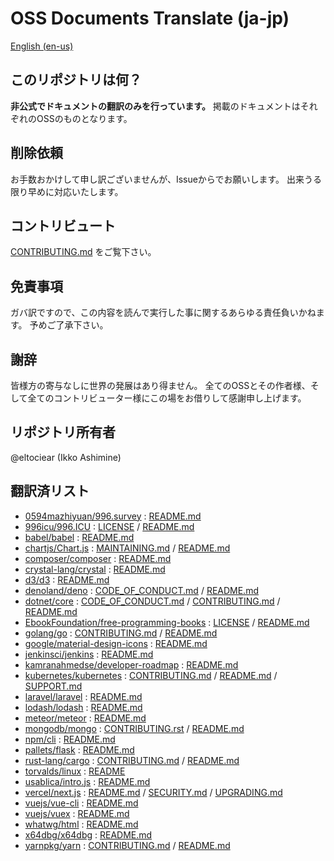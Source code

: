 # OSS Documents Translate (ja-jp)
[English (en-us)](../../README.md)

## このリポジトリは何？
**非公式でドキュメントの翻訳のみを行っています。**
掲載のドキュメントはそれぞれのOSSのものとなります。

## 削除依頼
お手数おかけして申し訳ございませんが、Issueからでお願いします。
出来うる限り早めに対応いたします。

## コントリビュート
[CONTRIBUTING.md](./CONTRIBUTING.md) をご覧下さい。

## 免責事項
ガバ訳ですので、この内容を読んで実行した事に関するあらゆる責任負いかねます。
予めご了承下さい。

## 謝辞
皆様方の寄与なしに世界の発展はあり得ません。
全てのOSSとその作者様、そして全てのコントリビューター様にこの場をお借りして感謝申し上げます。

## リポジトリ所有者
@eltociear (Ikko Ashimine)

## 翻訳済リスト
- [0594mazhiyuan/996.survey](https://github.com/0594mazhiyuan/996.survey) : [README.md](./0594mazhiyuan/996.survey/README.md)
- [996icu/996.ICU](https://github.com/996icu/996.ICU) : [LICENSE](./996icu/996.ICU/LICENSE) / [README.md](./996icu/996.ICU/README.md)
- [babel/babel](https://github.com/babel/babel) : [README.md](./babel/babel/README.md)
- [chartjs/Chart.js](https://github.com/chartjs/Chart.js) : [MAINTAINING.md](./chartjs/Chart.js/MAINTAINING.md) / [README.md](./chartjs/Chart.js/README.md)
- [composer/composer](https://github.com/composer/composer) : [README.md](./composer/composer/README.md)
- [crystal-lang/crystal](https://github.com/crystal-lang/crystal) : [README.md](./crystal-lang/crystal/README.md)
- [d3/d3](https://github.com/d3/d3) : [README.md](./d3/d3/README.md)
- [denoland/deno](https://github.com/denoland/deno) : [CODE_OF_CONDUCT.md](./denoland/deno/CODE_OF_CONDUCT.md) / [README.md](./denoland/deno/README.md)
- [dotnet/core](https://github.com/dotnet/core) : [CODE_OF_CONDUCT.md](./dotnet/core/CODE_OF_CONDUCT.md) / [CONTRIBUTING.md](./dotnet/core/CONTRIBUTING.md) / [README.md](./dotnet/core/README.md)
- [EbookFoundation/free-programming-books](https://github.com/EbookFoundation/free-programming-books) : [LICENSE](./EbookFoundation/free-programming-books/LICENSE) / [README.md](./EbookFoundation/free-programming-books/README.md)
- [golang/go](https://github.com/golang/go) : [CONTRIBUTING.md](./golang/go/CONTRIBUTING.md) / [README.md](./golang/go/README.md)
- [google/material-design-icons](https://github.com/google/material-design-icons) : [README.md](./google/material-design-icons/README.md)
- [jenkinsci/jenkins](https://github.com/jenkinsci/jenkins) : [README.md](./jenkinsci/jenkins/README.md)
- [kamranahmedse/developer-roadmap](https://github.com/kamranahmedse/developer-roadmap) : [README.md](./kamranahmedse/developer-roadmap/README.md)
- [kubernetes/kubernetes](https://github.com/kubernetes/kubernetes) : [CONTRIBUTING.md](./kubernetes/kubernetes/CONTRIBUTING.md) / [README.md](./kubernetes/kubernetes/README.md) / [SUPPORT.md](./kubernetes/kubernetes/SUPPORT.md)
- [laravel/laravel](https://github.com/laravel/laravel) : [README.md](./laravel/laravel/README.md)
- [lodash/lodash](https://github.com/lodash/lodash) : [README.md](./lodash/lodash/README.md)
- [meteor/meteor](https://github.com/meteor/meteor) : [README.md](./meteor/meteor/README.md)
- [mongodb/mongo](https://github.com/mongodb/mongo) : [CONTRIBUTING.rst](./mongodb/mongo/CONTRIBUTING.rst) / [README.md](./mongodb/mongo/README)
- [npm/cli](https://github.com/npm/cli) : [README.md](./npm/cli/README.md)
- [pallets/flask](https://github.com/pallets/flask) : [README.md](./pallets/flask/README.rst)
- [rust-lang/cargo](https://github.com/rust-lang/cargo) : [CONTRIBUTING.md](./rust-lang/cargo/CONTRIBUTING.md) / [README.md](./rust-lang/cargo/README.md)
- [torvalds/linux](https://github.com/torvalds/linux) : [README](./torvalds/linux/README)
- [usablica/intro.js](https://github.com/usablica/intro.js) : [README.md](./usablica/intro.js/README.md)
- [vercel/next.js](https://github.com/vercel/next.js) : [README.md](./vercel/next.js/packages/next/README.md) / [SECURITY.md](./vercel/next.js/SECURITY.md) / [UPGRADING.md](./vercel/next.js/UPGRADING.md)
- [vuejs/vue-cli](https://github.com/vuejs/vue-cli) : [README.md](./vuejs/vue-cli/README.md)
- [vuejs/vuex](https://github.com/vuejs/vuex) : [README.md](./vuejs/vuex/README.md)
- [whatwg/html](https://github.com/whatwg/html) : [README.md](./whatwg/html/README.md)
- [x64dbg/x64dbg](https://github.com/x64dbg/x64dbg) : [README.md](./x64dbg/x64dbg/README.md)
- [yarnpkg/yarn](https://github.com/yarnpkg/yarn) : [CONTRIBUTING.md](./yarnpkg/yarn/CONTRIBUTING.md) / [README.md](./yarnpkg/yarn/README.md)
